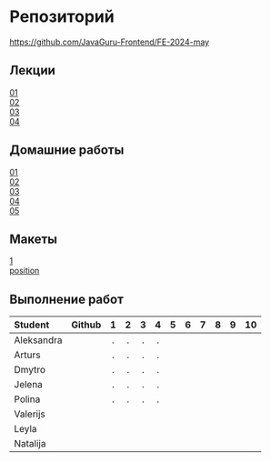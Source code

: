# Репозиторий
https://github.com/JavaGuru-Frontend/FE-2024-may

## Лекции
[01](https://github.com/JavaGuru-Frontend/FE-2024-may/blob/main/Lesson/01-INTRO/0-%D0%92%D0%B2%D0%BE%D0%B4%D0%BD%D0%B0%D1%8F.pdf)  
[02](https://github.com/JavaGuru-Frontend/FE-2024-may/blob/main/Lesson/02-HTML/0-%D0%92%D0%B2%D0%BE%D0%B4%D0%BD%D0%B0%D1%8F.pdf)  
[03](https://github.com/JavaGuru-Frontend/FE-2024-may/blob/main/Lesson/02-HTML/0-%D0%92%D0%B2%D0%BE%D0%B4%D0%BD%D0%B0%D1%8F.pdf)  
[04](https://github.com/JavaGuru-Frontend/FE-2024-may/blob/main/Lesson/02-HTML/0-%D0%92%D0%B2%D0%BE%D0%B4%D0%BD%D0%B0%D1%8F.pdf)  

## Домашние работы 
[01](https://github.com/JavaGuru-Frontend/FE-2024-may/blob/main/Homeworks/01/homework.md)  
[02](https://github.com/JavaGuru-Frontend/FE-2024-may/blob/main/Homeworks/02/homework.md)  
[03](https://github.com/JavaGuru-Frontend/FE-2024-may/blob/main/Homeworks/03/homework.md)  
[04](https://github.com/JavaGuru-Frontend/FE-2024-may/blob/main/Homeworks/04/homework.md)  
[05](https://github.com/JavaGuru-Frontend/FE-2024-may/blob/main/Homeworks/05/homework.md)  

## Макеты
[1](https://www.figma.com/design/2vADRKfUnTywc18RLUuR5Z/Template-%E2%84%961?node-id=0%3A1&t=fZ8vu5z5u3erzemy-1)   
[position](https://www.figma.com/design/26dGlyOYOg2d5mrGD7xLV9/Untitled?node-id=1-3&t=NZuKm4LFz350ubLA-1) 
## Выполнение работ
| Student               | Github           | 1 | 2 | 3 | 4 | 5 | 6 | 7 | 8 | 9 | 10 | 
| :-------------------- | :--------------- |:-:|:-:|:-:|:-:|:-:|:-:|:-:|:-:|:-:|:--:|
| Aleksandra            |                  | . | . | . | . |   |   |   |   |   |    |
| Arturs                |                  | . | . | . | . |   |   |   |   |   |    | 
| Dmytro                |                  | . | . | . | . |   |   |   |   |   |    | 
| Jelena                |                  | . | . | . | . |   |   |   |   |   |    | 
| Polina                |                  | . | . | . | . |   |   |   |   |   |    | 
| Valerijs              |                  |   |   |   |   |   |   |   |   |   |    | 
| Leyla                 |                  |   |   |   |   |   |   |   |   |   |    |  
| Natalija              |                  |   |   |   |   |   |   |   |   |   |    | 